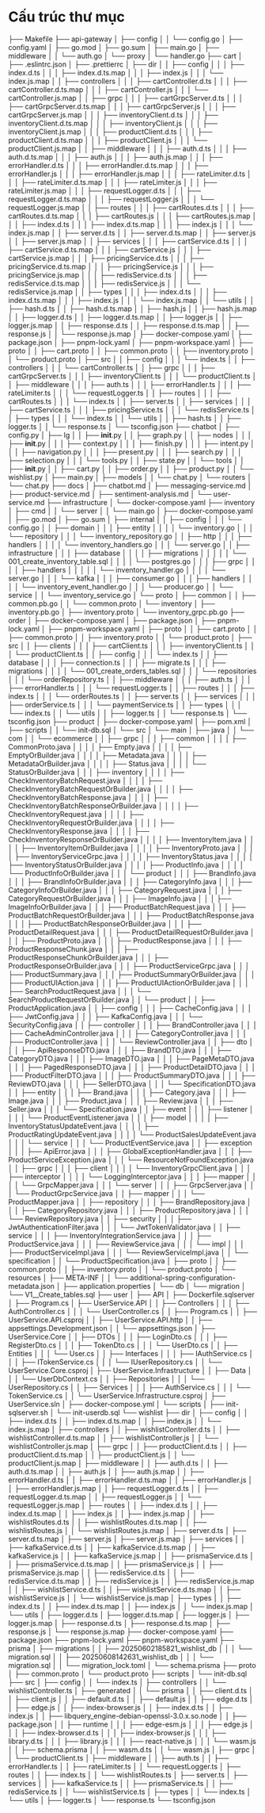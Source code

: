 # Cấu trúc thư mục

├── Makefile
├── api-gateway
│   ├── config
│   │   └── config.go
│   ├── config.yaml
│   ├── go.mod
│   ├── go.sum
│   ├── main.go
│   ├── middleware
│   │   └── auth.go
│   └── proxy
│       └── handler.go
├── cart
│   ├── .eslintrc.json
│   ├── .prettierrc
│   ├── dir
│   │   ├── config
│   │   │   ├── index.d.ts
│   │   │   ├── index.d.ts.map
│   │   │   ├── index.js
│   │   │   └── index.js.map
│   │   ├── controllers
│   │   │   ├── cartController.d.ts
│   │   │   ├── cartController.d.ts.map
│   │   │   ├── cartController.js
│   │   │   └── cartController.js.map
│   │   ├── grpc
│   │   │   ├── cartGrpcServer.d.ts
│   │   │   ├── cartGrpcServer.d.ts.map
│   │   │   ├── cartGrpcServer.js
│   │   │   ├── cartGrpcServer.js.map
│   │   │   ├── inventoryClient.d.ts
│   │   │   ├── inventoryClient.d.ts.map
│   │   │   ├── inventoryClient.js
│   │   │   ├── inventoryClient.js.map
│   │   │   ├── productClient.d.ts
│   │   │   ├── productClient.d.ts.map
│   │   │   ├── productClient.js
│   │   │   └── productClient.js.map
│   │   ├── middleware
│   │   │   ├── auth.d.ts
│   │   │   ├── auth.d.ts.map
│   │   │   ├── auth.js
│   │   │   ├── auth.js.map
│   │   │   ├── errorHandler.d.ts
│   │   │   ├── errorHandler.d.ts.map
│   │   │   ├── errorHandler.js
│   │   │   ├── errorHandler.js.map
│   │   │   ├── rateLimiter.d.ts
│   │   │   ├── rateLimiter.d.ts.map
│   │   │   ├── rateLimiter.js
│   │   │   ├── rateLimiter.js.map
│   │   │   ├── requestLogger.d.ts
│   │   │   ├── requestLogger.d.ts.map
│   │   │   ├── requestLogger.js
│   │   │   └── requestLogger.js.map
│   │   ├── routes
│   │   │   ├── cartRoutes.d.ts
│   │   │   ├── cartRoutes.d.ts.map
│   │   │   ├── cartRoutes.js
│   │   │   ├── cartRoutes.js.map
│   │   │   ├── index.d.ts
│   │   │   ├── index.d.ts.map
│   │   │   ├── index.js
│   │   │   └── index.js.map
│   │   ├── server.d.ts
│   │   ├── server.d.ts.map
│   │   ├── server.js
│   │   ├── server.js.map
│   │   ├── services
│   │   │   ├── cartService.d.ts
│   │   │   ├── cartService.d.ts.map
│   │   │   ├── cartService.js
│   │   │   ├── cartService.js.map
│   │   │   ├── pricingService.d.ts
│   │   │   ├── pricingService.d.ts.map
│   │   │   ├── pricingService.js
│   │   │   ├── pricingService.js.map
│   │   │   ├── redisService.d.ts
│   │   │   ├── redisService.d.ts.map
│   │   │   ├── redisService.js
│   │   │   └── redisService.js.map
│   │   ├── types
│   │   │   ├── index.d.ts
│   │   │   ├── index.d.ts.map
│   │   │   ├── index.js
│   │   │   └── index.js.map
│   │   └── utils
│   │       ├── hash.d.ts
│   │       ├── hash.d.ts.map
│   │       ├── hash.js
│   │       ├── hash.js.map
│   │       ├── logger.d.ts
│   │       ├── logger.d.ts.map
│   │       ├── logger.js
│   │       ├── logger.js.map
│   │       ├── response.d.ts
│   │       ├── response.d.ts.map
│   │       ├── response.js
│   │       └── response.js.map
│   ├── docker-compose.yaml
│   ├── package.json
│   ├── pnpm-lock.yaml
│   ├── pnpm-workspace.yaml
│   ├── proto
│   │   ├── cart.proto
│   │   ├── common.proto
│   │   ├── inventory.proto
│   │   └── product.proto
│   ├── src
│   │   ├── config
│   │   │   └── index.ts
│   │   ├── controllers
│   │   │   └── cartController.ts
│   │   ├── grpc
│   │   │   ├── cartGrpcServer.ts
│   │   │   ├── inventoryClient.ts
│   │   │   └── productClient.ts
│   │   ├── middleware
│   │   │   ├── auth.ts
│   │   │   ├── errorHandler.ts
│   │   │   ├── rateLimiter.ts
│   │   │   └── requestLogger.ts
│   │   ├── routes
│   │   │   ├── cartRoutes.ts
│   │   │   └── index.ts
│   │   ├── server.ts
│   │   ├── services
│   │   │   ├── cartService.ts
│   │   │   ├── pricingService.ts
│   │   │   └── redisService.ts
│   │   ├── types
│   │   │   └── index.ts
│   │   └── utils
│   │       ├── hash.ts
│   │       ├── logger.ts
│   │       └── response.ts
│   └── tsconfig.json
├── chatbot
│   ├── config.py
│   ├── lg
│   │   ├── __init__.py
│   │   ├── graph.py
│   │   ├── nodes
│   │   │   ├── __init__.py
│   │   │   ├── context.py
│   │   │   ├── finish.py
│   │   │   ├── intent.py
│   │   │   ├── navigation.py
│   │   │   ├── present.py
│   │   │   ├── search.py
│   │   │   ├── selection.py
│   │   │   └── tools.py
│   │   ├── state.py
│   │   └── tools
│   │       ├── __init__.py
│   │       ├── cart.py
│   │       ├── order.py
│   │       ├── product.py
│   │       └── wishlist.py
│   ├── main.py
│   ├── models
│   │   └── chat.py
│   └── routers
│       └── chat.py
├── docs
│   ├── chatbot.md
│   ├── messaging-service.md
│   ├── product-service.md
│   ├── sentiment-analysis.md
│   └── user-service.md
├── infrastructure
│   └── docker-compose.yaml
├── inventory
│   ├── cmd
│   │   └── server
│   │       └── main.go
│   ├── docker-compose.yaml
│   ├── go.mod
│   ├── go.sum
│   ├── internal
│   │   ├── config
│   │   │   └── config.go
│   │   ├── domain
│   │   │   ├── entity
│   │   │   │   └── inventory.go
│   │   │   └── repository
│   │   │       └── inventory_repository.go
│   │   ├── http
│   │   │   ├── handlers
│   │   │   │   └── inventory_handlers.go
│   │   │   └── server.go
│   │   ├── infrastructure
│   │   │   ├── database
│   │   │   │   ├── migrations
│   │   │   │   │   └── 001_create_inventory_table.sql
│   │   │   │   └── postgres.go
│   │   │   ├── grpc
│   │   │   │   ├── handlers
│   │   │   │   │   └── inventory_handler.go
│   │   │   │   └── server.go
│   │   │   └── kafka
│   │   │       ├── consumer.go
│   │   │       ├── handlers
│   │   │       │   └── inventory_event_handler.go
│   │   │       └── producer.go
│   │   └── service
│   │       └── inventory_service.go
│   └── proto
│       ├── common
│       │   ├── common.pb.go
│       │   └── common.proto
│       └── inventory
│           ├── inventory.pb.go
│           ├── inventory.proto
│           └── inventory_grpc.pb.go
├── order
│   ├── docker-compose.yaml
│   ├── package.json
│   ├── pnpm-lock.yaml
│   ├── pnpm-workspace.yaml
│   ├── proto
│   │   ├── cart.proto
│   │   ├── common.proto
│   │   ├── inventory.proto
│   │   └── product.proto
│   ├── src
│   │   ├── clients
│   │   │   ├── cartClient.ts
│   │   │   ├── inventoryClient.ts
│   │   │   └── productClient.ts
│   │   ├── config
│   │   │   └── index.ts
│   │   ├── database
│   │   │   ├── connection.ts
│   │   │   ├── migrate.ts
│   │   │   ├── migrations
│   │   │   │   └── 001_create_orders_tables.sql
│   │   │   └── repositories
│   │   │       └── orderRepository.ts
│   │   ├── middleware
│   │   │   ├── auth.ts
│   │   │   ├── errorHandler.ts
│   │   │   └── requestLogger.ts
│   │   ├── routes
│   │   │   ├── index.ts
│   │   │   └── orderRoutes.ts
│   │   ├── server.ts
│   │   ├── services
│   │   │   ├── orderService.ts
│   │   │   └── paymentService.ts
│   │   ├── types
│   │   │   └── index.ts
│   │   └── utils
│   │       ├── logger.ts
│   │       └── response.ts
│   └── tsconfig.json
├── product
│   ├── docker-compose.yaml
│   ├── pom.xml
│   ├── scripts
│   │   └── init-db.sql
│   └── src
│       └── main
│           ├── java
│           │   └── com
│           │       └── ecommerce
│           │           ├── grpc
│           │           │   ├── common
│           │           │   │   ├── CommonProto.java
│           │           │   │   ├── Empty.java
│           │           │   │   ├── EmptyOrBuilder.java
│           │           │   │   ├── Metadata.java
│           │           │   │   ├── MetadataOrBuilder.java
│           │           │   │   ├── Status.java
│           │           │   │   └── StatusOrBuilder.java
│           │           │   ├── inventory
│           │           │   │   ├── CheckInventoryBatchRequest.java
│           │           │   │   ├── CheckInventoryBatchRequestOrBuilder.java
│           │           │   │   ├── CheckInventoryBatchResponse.java
│           │           │   │   ├── CheckInventoryBatchResponseOrBuilder.java
│           │           │   │   ├── CheckInventoryRequest.java
│           │           │   │   ├── CheckInventoryRequestOrBuilder.java
│           │           │   │   ├── CheckInventoryResponse.java
│           │           │   │   ├── CheckInventoryResponseOrBuilder.java
│           │           │   │   ├── InventoryItem.java
│           │           │   │   ├── InventoryItemOrBuilder.java
│           │           │   │   ├── InventoryProto.java
│           │           │   │   ├── InventoryServiceGrpc.java
│           │           │   │   ├── InventoryStatus.java
│           │           │   │   ├── InventoryStatusOrBuilder.java
│           │           │   │   ├── ProductInfo.java
│           │           │   │   └── ProductInfoOrBuilder.java
│           │           │   └── product
│           │           │       ├── BrandInfo.java
│           │           │       ├── BrandInfoOrBuilder.java
│           │           │       ├── CategoryInfo.java
│           │           │       ├── CategoryInfoOrBuilder.java
│           │           │       ├── CategoryRequest.java
│           │           │       ├── CategoryRequestOrBuilder.java
│           │           │       ├── ImageInfo.java
│           │           │       ├── ImageInfoOrBuilder.java
│           │           │       ├── ProductBatchRequest.java
│           │           │       ├── ProductBatchRequestOrBuilder.java
│           │           │       ├── ProductBatchResponse.java
│           │           │       ├── ProductBatchResponseOrBuilder.java
│           │           │       ├── ProductDetailRequest.java
│           │           │       ├── ProductDetailRequestOrBuilder.java
│           │           │       ├── ProductProto.java
│           │           │       ├── ProductResponse.java
│           │           │       ├── ProductResponseChunk.java
│           │           │       ├── ProductResponseChunkOrBuilder.java
│           │           │       ├── ProductResponseOrBuilder.java
│           │           │       ├── ProductServiceGrpc.java
│           │           │       ├── ProductSummary.java
│           │           │       ├── ProductSummaryOrBuilder.java
│           │           │       ├── ProductUIAction.java
│           │           │       ├── ProductUIActionOrBuilder.java
│           │           │       ├── SearchProductRequest.java
│           │           │       └── SearchProductRequestOrBuilder.java
│           │           └── product
│           │               ├── ProductApplication.java
│           │               ├── config
│           │               │   ├── CacheConfig.java
│           │               │   ├── JwtConfig.java
│           │               │   ├── KafkaConfig.java
│           │               │   └── SecurityConfig.java
│           │               ├── controller
│           │               │   ├── BrandController.java
│           │               │   ├── CacheAdminController.java
│           │               │   ├── CategoryController.java
│           │               │   ├── ProductController.java
│           │               │   └── ReviewController.java
│           │               ├── dto
│           │               │   ├── ApiResponseDTO.java
│           │               │   ├── BrandDTO.java
│           │               │   ├── CategoryDTO.java
│           │               │   ├── ImageDTO.java
│           │               │   ├── PageMetaDTO.java
│           │               │   ├── PagedResponseDTO.java
│           │               │   ├── ProductDetailDTO.java
│           │               │   ├── ProductFilterDTO.java
│           │               │   ├── ProductSummaryDTO.java
│           │               │   ├── ReviewDTO.java
│           │               │   ├── SellerDTO.java
│           │               │   └── SpecificationDTO.java
│           │               ├── entity
│           │               │   ├── Brand.java
│           │               │   ├── Category.java
│           │               │   ├── Image.java
│           │               │   ├── Product.java
│           │               │   ├── Review.java
│           │               │   ├── Seller.java
│           │               │   └── Specification.java
│           │               ├── event
│           │               │   ├── listener
│           │               │   │   └── ProductEventListener.java
│           │               │   ├── model
│           │               │   │   ├── InventoryStatusUpdateEvent.java
│           │               │   │   ├── ProductRatingUpdateEvent.java
│           │               │   │   └── ProductSalesUpdateEvent.java
│           │               │   └── service
│           │               │       └── ProductEventService.java
│           │               ├── exception
│           │               │   ├── ApiError.java
│           │               │   ├── GlobalExceptionHandler.java
│           │               │   ├── ProductServiceException.java
│           │               │   └── ResourceNotFoundException.java
│           │               ├── grpc
│           │               │   ├── client
│           │               │   │   └── InventoryGrpcClient.java
│           │               │   ├── interceptor
│           │               │   │   └── LoggingInterceptor.java
│           │               │   ├── mapper
│           │               │   │   └── GrpcMapper.java
│           │               │   └── server
│           │               │       ├── GrpcServer.java
│           │               │       └── ProductGrpcService.java
│           │               ├── mapper
│           │               │   └── ProductMapper.java
│           │               ├── repository
│           │               │   ├── BrandRepository.java
│           │               │   ├── CategoryRepository.java
│           │               │   ├── ProductRepository.java
│           │               │   └── ReviewRepository.java
│           │               ├── security
│           │               │   ├── JwtAuthenticationFilter.java
│           │               │   └── JwtTokenValidator.java
│           │               ├── service
│           │               │   ├── InventoryIntegrationService.java
│           │               │   ├── ProductService.java
│           │               │   ├── ReviewService.java
│           │               │   └── impl
│           │               │       ├── ProductServiceImpl.java
│           │               │       └── ReviewServiceImpl.java
│           │               └── specification
│           │                   └── ProductSpecification.java
│           ├── proto
│           │   ├── common.proto
│           │   ├── inventory.proto
│           │   └── product.proto
│           └── resources
│               ├── META-INF
│               │   └── additional-spring-configuration-metadata.json
│               ├── application.properties
│               └── db
│                   └── migration
│                       └── V1__Create_tables.sql
├── user
│   ├── API
│   ├── Dockerfile.sqlserver
│   ├── Program.cs
│   ├── UserService.API
│   │   ├── Controllers
│   │   │   ├── AuthController.cs
│   │   │   └── UserController.cs
│   │   ├── Program.cs
│   │   ├── UserService.API.csproj
│   │   ├── UserService.API.http
│   │   ├── appsettings.Development.json
│   │   └── appsettings.json
│   ├── UserService.Core
│   │   ├── DTOs
│   │   │   ├── LoginDto.cs
│   │   │   ├── RegisterDto.cs
│   │   │   ├── TokenDto.cs
│   │   │   └── UserDto.cs
│   │   ├── Entities
│   │   │   └── User.cs
│   │   ├── Interfaces
│   │   │   ├── IAuthService.cs
│   │   │   ├── ITokenService.cs
│   │   │   └── IUserRepository.cs
│   │   └── UserService.Core.csproj
│   ├── UserService.Infrastructure
│   │   ├── Data
│   │   │   └── UserDbContext.cs
│   │   ├── Repositories
│   │   │   └── UserRepository.cs
│   │   ├── Services
│   │   │   ├── AuthService.cs
│   │   │   └── TokenService.cs
│   │   └── UserService.Infrastructure.csproj
│   ├── UserService.sln
│   ├── docker-compose.yml
│   └── scripts
│       ├── init-sqlserver.sh
│       └── init-userdb.sql
└── wishlist
    ├── dir
    │   ├── config
    │   │   ├── index.d.ts
    │   │   ├── index.d.ts.map
    │   │   ├── index.js
    │   │   └── index.js.map
    │   ├── controllers
    │   │   ├── wishlistController.d.ts
    │   │   ├── wishlistController.d.ts.map
    │   │   ├── wishlistController.js
    │   │   └── wishlistController.js.map
    │   ├── grpc
    │   │   ├── productClient.d.ts
    │   │   ├── productClient.d.ts.map
    │   │   ├── productClient.js
    │   │   └── productClient.js.map
    │   ├── middleware
    │   │   ├── auth.d.ts
    │   │   ├── auth.d.ts.map
    │   │   ├── auth.js
    │   │   ├── auth.js.map
    │   │   ├── errorHandler.d.ts
    │   │   ├── errorHandler.d.ts.map
    │   │   ├── errorHandler.js
    │   │   ├── errorHandler.js.map
    │   │   ├── requestLogger.d.ts
    │   │   ├── requestLogger.d.ts.map
    │   │   ├── requestLogger.js
    │   │   └── requestLogger.js.map
    │   ├── routes
    │   │   ├── index.d.ts
    │   │   ├── index.d.ts.map
    │   │   ├── index.js
    │   │   ├── index.js.map
    │   │   ├── wishlistRoutes.d.ts
    │   │   ├── wishlistRoutes.d.ts.map
    │   │   ├── wishlistRoutes.js
    │   │   └── wishlistRoutes.js.map
    │   ├── server.d.ts
    │   ├── server.d.ts.map
    │   ├── server.js
    │   ├── server.js.map
    │   ├── services
    │   │   ├── kafkaService.d.ts
    │   │   ├── kafkaService.d.ts.map
    │   │   ├── kafkaService.js
    │   │   ├── kafkaService.js.map
    │   │   ├── prismaService.d.ts
    │   │   ├── prismaService.d.ts.map
    │   │   ├── prismaService.js
    │   │   ├── prismaService.js.map
    │   │   ├── redisService.d.ts
    │   │   ├── redisService.d.ts.map
    │   │   ├── redisService.js
    │   │   ├── redisService.js.map
    │   │   ├── wishlistService.d.ts
    │   │   ├── wishlistService.d.ts.map
    │   │   ├── wishlistService.js
    │   │   └── wishlistService.js.map
    │   ├── types
    │   │   ├── index.d.ts
    │   │   ├── index.d.ts.map
    │   │   ├── index.js
    │   │   └── index.js.map
    │   └── utils
    │       ├── logger.d.ts
    │       ├── logger.d.ts.map
    │       ├── logger.js
    │       ├── logger.js.map
    │       ├── response.d.ts
    │       ├── response.d.ts.map
    │       ├── response.js
    │       └── response.js.map
    ├── docker-compose.yaml
    ├── package.json
    ├── pnpm-lock.yaml
    ├── pnpm-workspace.yaml
    ├── prisma
    │   ├── migrations
    │   │   ├── 20250602185821_wishlist_db
    │   │   │   └── migration.sql
    │   │   ├── 20250608142631_wishlist_db
    │   │   │   └── migration.sql
    │   │   └── migration_lock.toml
    │   └── schema.prisma
    ├── proto
    │   ├── common.proto
    │   └── product.proto
    ├── scripts
    │   └── init-db.sql
    ├── src
    │   ├── config
    │   │   └── index.ts
    │   ├── controllers
    │   │   └── wishlistController.ts
    │   ├── generated
    │   │   └── prisma
    │   │       ├── client.d.ts
    │   │       ├── client.js
    │   │       ├── default.d.ts
    │   │       ├── default.js
    │   │       ├── edge.d.ts
    │   │       ├── edge.js
    │   │       ├── index-browser.js
    │   │       ├── index.d.ts
    │   │       ├── index.js
    │   │       ├── libquery_engine-debian-openssl-3.0.x.so.node
    │   │       ├── package.json
    │   │       ├── runtime
    │   │       │   ├── edge-esm.js
    │   │       │   ├── edge.js
    │   │       │   ├── index-browser.d.ts
    │   │       │   ├── index-browser.js
    │   │       │   ├── library.d.ts
    │   │       │   ├── library.js
    │   │       │   ├── react-native.js
    │   │       │   └── wasm.js
    │   │       ├── schema.prisma
    │   │       ├── wasm.d.ts
    │   │       └── wasm.js
    │   ├── grpc
    │   │   └── productClient.ts
    │   ├── middleware
    │   │   ├── auth.ts
    │   │   ├── errorHandler.ts
    │   │   ├── rateLimiter.ts
    │   │   └── requestLogger.ts
    │   ├── routes
    │   │   ├── index.ts
    │   │   └── wishlistRoutes.ts
    │   ├── server.ts
    │   ├── services
    │   │   ├── kafkaService.ts
    │   │   ├── prismaService.ts
    │   │   ├── redisService.ts
    │   │   └── wishlistService.ts
    │   ├── types
    │   │   └── index.ts
    │   └── utils
    │       ├── logger.ts
    │       └── response.ts
    └── tsconfig.json